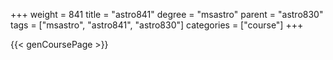 +++
weight = 841
title = "astro841"
degree = "msastro"
parent = "astro830"
tags = ["msastro", "astro841", "astro830"]
categories = ["course"]
+++

{{< genCoursePage >}}
